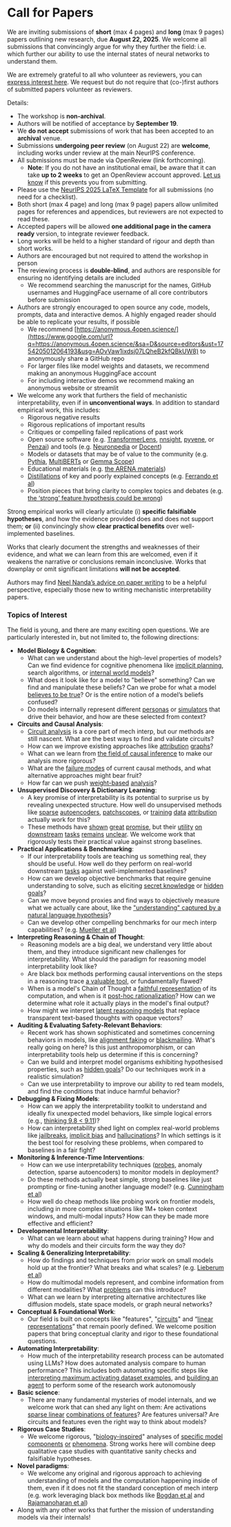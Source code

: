 # Call for Papers
We are inviting submissions of **short** (max 4 pages) and **long** (max 9 pages) papers outlining new research, due **August 22, 2025**. We welcome all submissions that convincingly argue for why they further the field: i.e. which further our ability to use the internal states of neural networks to understand them. 

We are extremely grateful to all who volunteer as reviewers, you can [express interest here](https://www.google.com/url?q=https://docs.google.com/forms/d/e/1FAIpQLSdiw1SJllzoTz_nqzDTzTOGb9DV3W_truQyh-WvYj_QGIi7Mg/viewform?usp%3Ddialog&sa=D&source=editors&ust=1754205012059508&usg=AOvVaw0nHvmbiMeeOwpg1baQr8Yi). We request but do not require that (co-)first authors of submitted papers volunteer as reviewers. 

Details: 
* The workshop is **non-archival**.
* Authors will be notified of acceptance by **September 19**.
* We **do not accept** submissions of work that has been accepted to an **archival** venue.
* Submissions **undergoing peer review** (on August 22) are **welcome**, including works under review at the main NeurIPS conference.
* All submissions must be made via OpenReview (link forthcoming).
  * **Note**: If you do not have an institutional email, be aware that it can take **up to 2 weeks** to get an OpenReview account approved. [Let us know](mailto:neurips2025@mechinterpworkshop.com) if this prevents you from submitting.
* Please use the [NeurIPS 2025 LaTeX Template](https://www.google.com/url?q=https://media.neurips.cc/Conferences/NeurIPS2025/Styles.zip&sa=D&source=editors&ust=1754205012062009&usg=AOvVaw387-iN2QoL_YXjyhIVFTJf) for all submissions (no need for a checklist).
* Both short (max 4 page) and long (max 9 page) papers allow unlimited pages for references and appendices, but reviewers are not expected to read these.
* Accepted papers will be allowed **one additional page in the camera ready** version, to integrate reviewer feedback.
* Long works will be held to a higher standard of rigour and depth than short works.
* Authors are encouraged but not required to attend the workshop in person
* The reviewing process is **double-blind**, and authors are responsible for ensuring no identifying details are included
  * We recommend searching the manuscript for the names, GitHub usernames and HuggingFace username of all core contributors before submission
* Authors are strongly encouraged to open source any code, models, prompts, data and interactive demos. A highly engaged reader should be able to replicate your results, if possible
  * We recommend [https://anonymous.4open.science/](https://www.google.com/url?q=https://anonymous.4open.science/&sa=D&source=editors&ust=1754205012064193&usg=AOvVaw1ixdsj07LQheB2kfQBkUW8) to anonymously share a GitHub repo
  * For larger files like model weights and datasets, we recommend making an anonymous HuggingFace account
  * For including interactive demos we recommend making an anonymous website or streamlit
* We welcome any work that furthers the field of mechanistic interpretability, even if in **unconventional ways**. In addition to standard empirical work, this includes:
  * Rigorous negative results
  * Rigorous replications of important results
  * Critiques or compelling failed replications of past work
  * Open source software (e.g. [TransformerLens](https://www.google.com/url?q=https://github.com/neelnanda-io/TransformerLens&sa=D&source=editors&ust=1754205012065554&usg=AOvVaw3ltN7zzH__xWNGAVk6yUNS), [nnsight](https://www.google.com/url?q=https://github.com/ndif-team/nnsight&sa=D&source=editors&ust=1754205012065703&usg=AOvVaw0Pwpf7ukCiOFe69niJaZc0), [pyvene](https://www.google.com/url?q=https://github.com/stanfordnlp/pyvene/tree/main/pyvene/models/mlp&sa=D&source=editors&ust=1754205012065858&usg=AOvVaw3rOnnEWeT6z3hQgCqzwry9), or [Penzai](https://www.google.com/url?q=https://github.com/google-deepmind/penzai&sa=D&source=editors&ust=1754205012066018&usg=AOvVaw20Qq5nmFDEdM2JuIgEAz4k)) and tools (e.g. [Neuronpedia](https://www.google.com/url?q=http://neuronpedia.org&sa=D&source=editors&ust=1754205012066149&usg=AOvVaw0vkygd6iVW_qjILDAe_4hl) or [Docent](https://www.google.com/url?q=https://transluce.org/introducing-docent&sa=D&source=editors&ust=1754205012066280&usg=AOvVaw3wko6kme7ca8jvmv2Wq6A0))
  * Models or datasets that may be of value to the community (e.g. [Pythia](https://www.google.com/url?q=https://arxiv.org/abs/2304.01373&sa=D&source=editors&ust=1754205012066541&usg=AOvVaw2vfBm2FxWpgdYeRNwfafNM), [MultiBERTs](https://www.google.com/url?q=https://arxiv.org/abs/2106.16163&sa=D&source=editors&ust=1754205012066645&usg=AOvVaw0W7pNp3ANQZZKC1OpcTCru) or [Gemma Scope](https://www.google.com/url?q=https://arxiv.org/abs/2408.05147&sa=D&source=editors&ust=1754205012066800&usg=AOvVaw2K6RWf6gHahKbenfEzLWyW))
  * Educational materials (e.g. [the ARENA materials](https://www.google.com/url?q=https://arena3-chapter1-transformer-interp.streamlit.app/&sa=D&source=editors&ust=1754205012067067&usg=AOvVaw1tDJ1SrI5ulGWMvswk90vY))
  * [Distillations](https://www.google.com/url?q=https://distill.pub/2017/research-debt/&sa=D&source=editors&ust=1754205012067240&usg=AOvVaw0ilnywq_CYOvD9d_ACmRdM) of key and poorly explained concepts (e.g. [Ferrando et al](https://www.google.com/url?q=https://arxiv.org/abs/2405.00208&sa=D&source=editors&ust=1754205012067464&usg=AOvVaw2EuBbuci4ofn4oFooKTNoU))
  * Position pieces that bring clarity to complex topics and debates (e.g. [the ‘strong’ feature hypothesis could be wrong](https://www.google.com/url?q=https://www.alignmentforum.org/posts/tojtPCCRpKLSHBdpn/the-strong-feature-hypothesis-could-be-wrong&sa=D&source=editors&ust=1754205012067953&usg=AOvVaw1tAKgI7kXaFYCDxxqcqZ-2))

Strong empirical works will clearly articulate (i) **specific falsifiable hypotheses**, and how the evidence provided does and does not support them; **or** (ii) convincingly show **clear practical benefits** over well-implemented baselines. 

Works that clearly document the strengths and weaknesses of their evidence, and what we can learn from this are welcomed, even if it weakens the narrative or conclusions remain inconclusive. Works that downplay or omit significant limitations **will not be accepted**. 

Authors may find [Neel Nanda’s advice on paper writing](https://www.google.com/url?q=https://www.alignmentforum.org/posts/eJGptPbbFPZGLpjsp/highly-opinionated-advice-on-how-to-write-ml-papers&sa=D&source=editors&ust=1754205012069515&usg=AOvVaw150Hz63YknX3-1riHTJOuo) to be a helpful perspective, especially those new to writing mechanistic interpretability papers. 
### Topics of Interest
The field is young, and there are many exciting open questions. We are particularly interested in, but not limited to, the following directions: 
* **Model Biology & Cognition**:
  * What can we understand about the high-level properties of models? Can we find evidence for cognitive phenomena like [implicit planning](https://www.google.com/url?q=https://transformer-circuits.pub/2025/attribution-graphs/biology.html%23dives-poems&sa=D&source=editors&ust=1754205012070854&usg=AOvVaw3RZfLR4kaBlCE9vl1fGJFm), search algorithms, or [internal world models](https://www.google.com/url?q=https://arxiv.org/abs/2210.13382&sa=D&source=editors&ust=1754205012071198&usg=AOvVaw2mai1ts1_c8dPi_Rr0yCu6)?
  * What does it look like for a model to "believe" something? Can we find and manipulate these beliefs? Can we probe for what a model [believes to be true](https://www.google.com/url?q=https://arxiv.org/abs/2310.06824&sa=D&source=editors&ust=1754205012071699&usg=AOvVaw1KyhyV5_-Oi91yovk8gfL9)? Or is the entire notion of a model’s beliefs confused?
  * Do models internally represent different [personas](https://www.google.com/url?q=https://arxiv.org/abs/2406.12094&sa=D&source=editors&ust=1754205012072055&usg=AOvVaw0brudR3614TX6tRdfjhB_B) or [simulators](https://www.google.com/url?q=https://www.nature.com/articles/s41586-023-06647-8&sa=D&source=editors&ust=1754205012072213&usg=AOvVaw2DWzrNZctM78KMiVxeXfGj) that drive their behavior, and how are these selected from context?
* **Circuits and Causal Analysis**:
  * [Circuit analysis](https://www.google.com/url?q=https://distill.pub/2020/circuits/zoom-in/&sa=D&source=editors&ust=1754205012072688&usg=AOvVaw1ZsrnDnSOMJxaMZAgDBo5o) is a core part of mech interp, but our methods are still nascent. What are the best ways to find and validate circuits?
  * How can we improve existing approaches like [attribution](https://www.google.com/url?q=https://arxiv.org/abs/2406.11944&sa=D&source=editors&ust=1754205012073218&usg=AOvVaw0t1--Kn7YFDBBZOeuLsUiq) [graphs](https://www.google.com/url?q=https://transformer-circuits.pub/2025/attribution-graphs/methods.html&sa=D&source=editors&ust=1754205012073390&usg=AOvVaw2iwN8fVC-XFa9GOWzb8n_-)?
  * What can we learn from [the field of causal inference](https://www.google.com/url?q=https://arxiv.org/abs/2407.04690&sa=D&source=editors&ust=1754205012073777&usg=AOvVaw3WHC8EUz6YpAwNHk93lUUE) to make our analysis more rigorous?
  * What are the [failure modes](https://www.google.com/url?q=https://arxiv.org/abs/2307.15771&sa=D&source=editors&ust=1754205012074063&usg=AOvVaw2vkm90KSFxPcYPb8KjyZ79) of current causal methods, and what alternative approaches might bear fruit?
  * How far can we push [weight-based](https://www.google.com/url?q=https://arxiv.org/abs/2301.05217&sa=D&source=editors&ust=1754205012074382&usg=AOvVaw3vzwUrFBuHKd2LhhETSa13) [analysis](https://www.google.com/url?q=https://arxiv.org/abs/2410.08417&sa=D&source=editors&ust=1754205012074534&usg=AOvVaw0kv4exWYRGPHOiUiBIE88R)?
* **Unsupervised Discovery & Dictionary Learning**:
  * A key promise of interpretability is its potential to surprise us by revealing unexpected structure. How well do unsupervised methods like [sparse](https://www.google.com/url?q=https://arxiv.org/abs/2103.15949&sa=D&source=editors&ust=1754205012075066&usg=AOvVaw11FBZuoNQ6lSICRjSnCPCY) [autoencoders](https://www.google.com/url?q=https://transformer-circuits.pub/2023/monosemantic-features&sa=D&source=editors&ust=1754205012075200&usg=AOvVaw1r6VSd8MNwRSsuwpkdTvZT), [patch](https://www.google.com/url?q=https://arxiv.org/abs/2401.06102&sa=D&source=editors&ust=1754205012075306&usg=AOvVaw32MnqUW9GSkXniewWQ0FcR)[scopes](https://www.google.com/url?q=https://arxiv.org/abs/2403.10949v2&sa=D&source=editors&ust=1754205012075415&usg=AOvVaw0oLLO10EzHeLyUK6j4tyEI), or [training](https://www.google.com/url?q=https://proceedings.mlr.press/v70/koh17a?ref%3Dhttps://githubhelp.com&sa=D&source=editors&ust=1754205012075572&usg=AOvVaw1vEPIPWGw5WA6t7iYEBex_) [data](https://www.google.com/url?q=https://arxiv.org/abs/2308.03296&sa=D&source=editors&ust=1754205012075677&usg=AOvVaw20M8_fTYzkDF9DynUH1bsp) [attribution](https://www.google.com/url?q=https://arxiv.org/abs/2205.11482&sa=D&source=editors&ust=1754205012075783&usg=AOvVaw0ABWmeZkB7Ds6XY9n6t78l) actually work for this?
  * These methods have [shown](https://www.google.com/url?q=https://transformer-circuits.pub/2024/scaling-monosemanticity/index.html&sa=D&source=editors&ust=1754205012076054&usg=AOvVaw1IZDOAzgcGeoM10Icno0Cy) [great](https://www.google.com/url?q=https://transformer-circuits.pub/2025/attribution-graphs/biology.html&sa=D&source=editors&ust=1754205012076226&usg=AOvVaw2CrSj4O8umTYrm8e1N7UZf) [promise](https://www.google.com/url?q=https://arxiv.org/abs/2503.10965&sa=D&source=editors&ust=1754205012076370&usg=AOvVaw0cR6RL4NiXc-P4eU8Gi8zA), but their [utility](https://www.google.com/url?q=https://arxiv.org/abs/2502.16681&sa=D&source=editors&ust=1754205012076522&usg=AOvVaw2YFFZDK1ANkFPBgJoYFcf6) [on](https://www.google.com/url?q=https://www.tilderesearch.com/blog/sieve&sa=D&source=editors&ust=1754205012076621&usg=AOvVaw3Kpufn4ga-J4mEjcT97lGL) [downstream](https://www.google.com/url?q=https://arxiv.org/abs/2501.17148&sa=D&source=editors&ust=1754205012076725&usg=AOvVaw2hO_Xfd5Tv-MfqFJ56KKWA) [tasks](https://www.google.com/url?q=https://transformer-circuits.pub/2024/features-as-classifiers/index.html&sa=D&source=editors&ust=1754205012076882&usg=AOvVaw2PtkSFa6vM_32UTYY1mriX) [remains](https://www.google.com/url?q=https://arxiv.org/abs/2502.04382&sa=D&source=editors&ust=1754205012076993&usg=AOvVaw01hjjTgndiC8seYhhOLXVE) [unclear](https://www.google.com/url?q=https://www.alignmentforum.org/posts/4uXCAJNuPKtKBsi28/negative-results-for-saes-on-downstream-tasks&sa=D&source=editors&ust=1754205012077176&usg=AOvVaw2vzrOnktPrBYHe7rdP4V1v). We welcome work that rigorously tests their practical value against strong baselines.
* **Practical Applications & Benchmarking**:
  * If our interpretability tools are teaching us something real, they should be useful. How well do they perform on real-world downstream [tasks](https://www.google.com/url?q=https://www.lesswrong.com/posts/wGRnzCFcowRCrpX4Y/downstream-applications-as-validation-of-interpretability&sa=D&source=editors&ust=1754205012077983&usg=AOvVaw0ROq3fpLCh3F5syrX37-QZ) against well-implemented baselines?
  * How can we develop objective benchmarks that require genuine understanding to solve, such as eliciting [secret knowledge](https://www.google.com/url?q=https://arxiv.org/abs/2505.14352&sa=D&source=editors&ust=1754205012078401&usg=AOvVaw3a1mT-q-XW7DeozaJhS8Wu) or [hidden goals](https://www.google.com/url?q=https://arxiv.org/abs/2503.10965&sa=D&source=editors&ust=1754205012078534&usg=AOvVaw2CmIx8rwzyWx_ge5aTuX0f)?
  * Can we move beyond proxies and find ways to objectively measure what we actually care about, like the ["understanding" captured by a natural language hypothesis](https://www.google.com/url?q=https://arxiv.org/abs/2502.04382&sa=D&source=editors&ust=1754205012078969&usg=AOvVaw1ZHTQTLZRJMKL9FURA2Iuu)?
  * Can we develop other compelling benchmarks for our mech interp capabilities? (e.g. [Mueller et al](https://www.google.com/url?q=https://arxiv.org/abs/2504.13151&sa=D&source=editors&ust=1754205012079371&usg=AOvVaw2CX1xLxWkQxo3_HyjjTwPj))
* **Interpreting Reasoning & Chain of Thought**:
  * Reasoning models are a big deal, we understand very little about them, and they introduce significant new challenges for interpretability. What should the paradigm for reasoning model interpretability look like?
  * Are black box methods performing causal interventions on the steps in a reasoning trace [a valuable tool](https://www.google.com/url?q=https://arxiv.org/abs/2506.19143&sa=D&source=editors&ust=1754205012080299&usg=AOvVaw3sDabMp207R9N4qzLhNXid), or fundamentally flawed?
  * When is a model's Chain of Thought a [faithful representation](https://www.google.com/url?q=https://arxiv.org/abs/2305.04388&sa=D&source=editors&ust=1754205012080689&usg=AOvVaw2ct_9MRC0Qems5MwFcv6ls) of its computation, and when is it [post-hoc rationalization](https://www.google.com/url?q=https://arxiv.org/abs/2503.08679&sa=D&source=editors&ust=1754205012081000&usg=AOvVaw0FPNZ7CK9RDNSCwjUBozqu)? How can we determine what role it actually plays in the model's final output?
  * How might we interpret [latent reasoning models](https://www.google.com/url?q=https://arxiv.org/abs/2412.06769&sa=D&source=editors&ust=1754205012081556&usg=AOvVaw1tL7UIcYkAChYsSd5f7z4N) that replace transparent text-based thoughts with opaque vectors?
* **Auditing & Evaluating Safety-Relevant Behaviors**:
  * Recent work has shown sophisticated and sometimes concerning behaviors in models, like [alignment faking](https://www.google.com/url?q=https://arxiv.org/abs/2412.14093&sa=D&source=editors&ust=1754205012082264&usg=AOvVaw00OVbEVFpvj1he85k-iTYs) or [blackmailing](https://www.google.com/url?q=https://www.anthropic.com/research/agentic-misalignment&sa=D&source=editors&ust=1754205012082465&usg=AOvVaw0qrOnVlRWTsDnY7U3cIaCe). What's really going on here? Is this just anthropomorphism, or can interpretability tools help us determine if this is concerning?
  * Can we build and interpret model organisms exhibiting hypothesised properties, such as [hidden goals](https://www.google.com/url?q=https://arxiv.org/abs/2503.10965&sa=D&source=editors&ust=1754205012083059&usg=AOvVaw2G2jKIqUaAISY6bvPFmz3O)? Do our techniques work in a realistic simulation?
  * Can we use interpretability to improve our ability to red team models, and find the conditions that induce harmful behavior?
* **Debugging & Fixing Models**:
  * How can we apply the interpretability toolkit to understand and ideally fix unexpected model behaviors, like simple logical errors (e.g., [thinking 9.8 < 9.11](https://www.google.com/url?q=https://transluce.org/observability-interface&sa=D&source=editors&ust=1754205012084115&usg=AOvVaw23ao52xEIfNXEL7qooY9Pp))?
  * How can interpretability shed light on complex real-world problems like [jailbreaks](https://www.google.com/url?q=https://transformer-circuits.pub/2025/attribution-graphs/biology.html%23dives-jailbreak&sa=D&source=editors&ust=1754205012084519&usg=AOvVaw1B6KL3JIw6f8VQHIoBlk19), [implicit bias](https://www.google.com/url?q=https://arxiv.org/abs/2506.10922&sa=D&source=editors&ust=1754205012084713&usg=AOvVaw0miXJWMAfvJ9agL69-VEMZ) and [hallucinations](https://www.google.com/url?q=https://arxiv.org/abs/2411.14257&sa=D&source=editors&ust=1754205012084882&usg=AOvVaw3KbqNyaSStLay-VccMVXUk)? In which settings is it the best tool for resolving these problems, when compared to baselines in a fair fight?
* **Monitoring & Inference-Time Interventions**:
  * How can we use interpretability techniques ([probes](https://www.google.com/url?q=https://arxiv.org/abs/2102.12452&sa=D&source=editors&ust=1754205012085605&usg=AOvVaw1AY1lrVYES2N7CdZawvs1s), anomaly detection, sparse autoencoders) to monitor models in deployment?
  * Do these methods actually beat simple, strong baselines like just prompting or fine-tuning another language model? (e.g. [Cunningham et al](https://www.google.com/url?q=https://alignment.anthropic.com/2025/cheap-monitors/&sa=D&source=editors&ust=1754205012086292&usg=AOvVaw1oc7CoDb92zcPq6kwhkmE0))
  * How well do cheap methods like probing work on frontier models, including in more complex situations like 1M+ token context windows, and multi-modal inputs? How can they be made more effective and efficient?
* **Developmental Interpretability**:
  * What can we learn about what happens during training? How and why do models and their circuits form the way they do?
* **Scaling & Generalizing Interpretability**:
  * How do findings and techniques from prior work on small models hold up at the frontier? What breaks and what scales? (e.g. [Lieberum et al](https://www.google.com/url?q=https://arxiv.org/abs/2307.09458&sa=D&source=editors&ust=1754205012087921&usg=AOvVaw0u8E-RcLwzYEVyQHz7DBaW))
  * How do multimodal models represent, and combine information from different modalities? What [problems](https://www.google.com/url?q=https://openreview.net/pdf?id%3DVUhRdZp8ke&sa=D&source=editors&ust=1754205012088360&usg=AOvVaw0bpaJrV9dgEV_jACuEww8A) can this introduce?
  * What can we learn by interpreting alternative architectures like diffusion models, state space models, or graph neural networks?
* **Conceptual & Foundational Work**:
  * Our field is built on concepts like "features", "[circuits](https://www.google.com/url?q=https://distill.pub/2020/circuits/zoom-in/&sa=D&source=editors&ust=1754205012089193&usg=AOvVaw0rIn9w2wtvQgXNeY0SldZe)" and “[linear representations](https://www.google.com/url?q=https://transformer-circuits.pub/2024/july-update/index.html%23linear-representations&sa=D&source=editors&ust=1754205012089417&usg=AOvVaw3Xm4fBQQGMXQBDB82TalBw)” that remain poorly defined. We welcome position papers that bring conceptual clarity and rigor to these foundational questions.
* **Automating Interpretability**:
  * How much of the interpretability research process can be automated using LLMs? How does automated analysis compare to human performance? This includes both automating specific steps like [interpreting maximum activating dataset examples](https://www.google.com/url?q=https://openaipublic.blob.core.windows.net/neuron-explainer/paper/index.html&sa=D&source=editors&ust=1754205012090658&usg=AOvVaw1vgHPR0n9sTm4hD1Cl6IWh), and [building an agent](https://www.google.com/url?q=https://arxiv.org/abs/2404.14394&sa=D&source=editors&ust=1754205012090929&usg=AOvVaw2reWSQkw8OBOcLj8GE4PoY) to perform some of the research work autonomously
* **Basic science**:
  * There are many fundamental mysteries of model internals, and we welcome work that can shed any light on them: Are activations [sparse linear](https://www.google.com/url?q=https://arxiv.org/abs/1601.03764&sa=D&source=editors&ust=1754205012091744&usg=AOvVaw3lofu7WrZ3I7xTd_6lHNpK) [combinations of features](https://www.google.com/url?q=https://transformer-circuits.pub/2022/toy_model/index.html&sa=D&source=editors&ust=1754205012091952&usg=AOvVaw36QJspvfgK2FfPW1XPFvki)? Are features universal? Are circuits and features even the right way to think about models?
* **Rigorous Case Studies**:
  * We welcome rigorous, "[biology-inspired](https://www.google.com/url?q=https://distill.pub/2020/circuits/curve-circuits/&sa=D&source=editors&ust=1754205012092609&usg=AOvVaw0T8HpyGBP5QAwPQ3euAjhD)" analyses of [specific model](https://www.google.com/url?q=https://arxiv.org/abs/2310.04625&sa=D&source=editors&ust=1754205012092809&usg=AOvVaw3NNuyJiEzr7OzXXeUIJBex) [components](https://www.google.com/url?q=https://transformer-circuits.pub/2024/scaling-monosemanticity/index.html&sa=D&source=editors&ust=1754205012093021&usg=AOvVaw3q61YlqwbELNVlNOqxjG3Y) [or](https://www.google.com/url?q=https://arxiv.org/abs/2305.01610&sa=D&source=editors&ust=1754205012093212&usg=AOvVaw1rPyF_hulBTqp7MrV5bu4P) [phenomena](https://www.google.com/url?q=https://arxiv.org/abs/2306.09346&sa=D&source=editors&ust=1754205012093382&usg=AOvVaw1gODDcj5eQffF06hNA4Eyd). Strong works here will combine deep qualitative case studies with quantitative sanity checks and falsifiable hypotheses.
* **Novel paradigms**:
  * We welcome any original and rigorous approach to achieving understanding of models and the computation happening inside of them, even if it does not fit the standard conception of mech interp (e.g. work leveraging black box methods like [Bogdan et al](https://www.google.com/url?q=https://arxiv.org/abs/2506.19143&sa=D&source=editors&ust=1754205012094257&usg=AOvVaw1ruf6HjHRJlEmhwYkYgY_M) and [Rajamanoharan et al](https://www.google.com/url?q=https://www.alignmentforum.org/posts/wnzkjSmrgWZaBa2aC/self-preservation-or-instruction-ambiguity-examining-the&sa=D&source=editors&ust=1754205012094568&usg=AOvVaw2A-BJli9IAtKbxOBvE_WI3))
* Along with any other works that further the mission of understanding models via their internals!